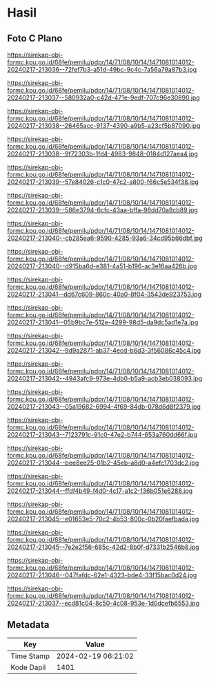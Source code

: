 # Hasil

## Foto C Plano

https://sirekap-obj-formc.kpu.go.id/68fe/pemilu/pdpr/14/71/08/10/14/1471081014012-20240217-213036--72fef7b3-a51d-49bc-9c4c-7a56a79a87b3.jpg

https://sirekap-obj-formc.kpu.go.id/68fe/pemilu/pdpr/14/71/08/10/14/1471081014012-20240217-213037--580932a0-c42d-471e-9edf-707c96e30890.jpg

https://sirekap-obj-formc.kpu.go.id/68fe/pemilu/pdpr/14/71/08/10/14/1471081014012-20240217-213038--26465acc-9137-4390-a9b5-a23cf5b87090.jpg

https://sirekap-obj-formc.kpu.go.id/68fe/pemilu/pdpr/14/71/08/10/14/1471081014012-20240217-213038--9f72303b-1fd4-4983-9848-0184d127aea4.jpg

https://sirekap-obj-formc.kpu.go.id/68fe/pemilu/pdpr/14/71/08/10/14/1471081014012-20240217-213039--57e84026-c1c0-47c2-a800-f66c5e534f38.jpg

https://sirekap-obj-formc.kpu.go.id/68fe/pemilu/pdpr/14/71/08/10/14/1471081014012-20240217-213039--586e3794-6cfc-43aa-bffa-98dd70a8cb89.jpg

https://sirekap-obj-formc.kpu.go.id/68fe/pemilu/pdpr/14/71/08/10/14/1471081014012-20240217-213040--cb285ea6-9590-4285-93a6-34cd95b66dbf.jpg

https://sirekap-obj-formc.kpu.go.id/68fe/pemilu/pdpr/14/71/08/10/14/1471081014012-20240217-213040--d915ba6d-e381-4a51-b196-ac3e16aa426b.jpg

https://sirekap-obj-formc.kpu.go.id/68fe/pemilu/pdpr/14/71/08/10/14/1471081014012-20240217-213041--dd67c609-860c-40a0-8f04-3543de923753.jpg

https://sirekap-obj-formc.kpu.go.id/68fe/pemilu/pdpr/14/71/08/10/14/1471081014012-20240217-213041--05b9bc7e-512e-4299-98d5-da9dc5ad1e7a.jpg

https://sirekap-obj-formc.kpu.go.id/68fe/pemilu/pdpr/14/71/08/10/14/1471081014012-20240217-213042--9d9a2871-ab37-4ecd-b6d3-3f56086c45c4.jpg

https://sirekap-obj-formc.kpu.go.id/68fe/pemilu/pdpr/14/71/08/10/14/1471081014012-20240217-213042--4943afc9-973e-4db0-b5a9-acb3eb038093.jpg

https://sirekap-obj-formc.kpu.go.id/68fe/pemilu/pdpr/14/71/08/10/14/1471081014012-20240217-213043--05a19682-6994-4f69-84db-078d6d8f2379.jpg

https://sirekap-obj-formc.kpu.go.id/68fe/pemilu/pdpr/14/71/08/10/14/1471081014012-20240217-213043--7123791c-91c0-47e2-b744-653a760dd66f.jpg

https://sirekap-obj-formc.kpu.go.id/68fe/pemilu/pdpr/14/71/08/10/14/1471081014012-20240217-213044--bee8ee25-01b2-45eb-a8d0-a4efc1703dc2.jpg

https://sirekap-obj-formc.kpu.go.id/68fe/pemilu/pdpr/14/71/08/10/14/1471081014012-20240217-213044--ffdf4b49-f4d0-4c17-a1c2-136b051e6288.jpg

https://sirekap-obj-formc.kpu.go.id/68fe/pemilu/pdpr/14/71/08/10/14/1471081014012-20240217-213045--e01653e5-70c2-4b53-800c-0b20faefbada.jpg

https://sirekap-obj-formc.kpu.go.id/68fe/pemilu/pdpr/14/71/08/10/14/1471081014012-20240217-213045--7e2e2f56-685c-42d2-8b0f-d7331b2546b8.jpg

https://sirekap-obj-formc.kpu.go.id/68fe/pemilu/pdpr/14/71/08/10/14/1471081014012-20240217-213046--047fafdc-62e1-4323-bde4-33f15bac0d24.jpg

https://sirekap-obj-formc.kpu.go.id/68fe/pemilu/pdpr/14/71/08/10/14/1471081014012-20240217-213037--ecd81c04-8c50-4c08-953e-1d0dcefb6553.jpg


## Metadata

| Key        | Value               |
| ---------- | ------------------- |
| Time Stamp | 2024-02-19 06:21:02 |
| Kode Dapil | 1401                |



